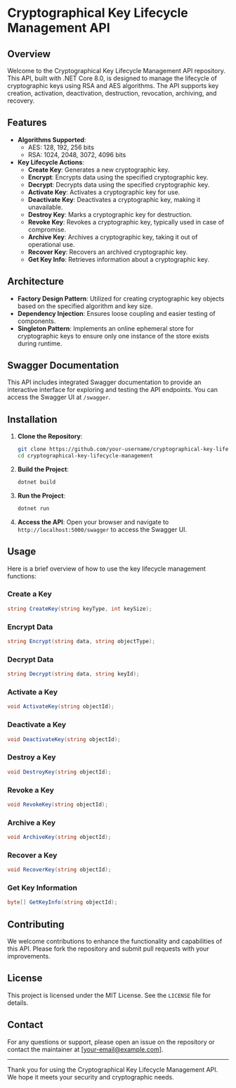 # Cryptographical Key Lifecycle Management API

## Overview

Welcome to the Cryptographical Key Lifecycle Management API repository. This API, built with .NET Core 8.0, is designed to manage the lifecycle of cryptographic keys using RSA and AES algorithms. The API supports key creation, activation, deactivation, destruction, revocation, archiving, and recovery.

## Features

- **Algorithms Supported**:
  - AES: 128, 192, 256 bits
  - RSA: 1024, 2048, 3072, 4096 bits
- **Key Lifecycle Actions**:
  - **Create Key**: Generates a new cryptographic key.
  - **Encrypt**: Encrypts data using the specified cryptographic key.
  - **Decrypt**: Decrypts data using the specified cryptographic key.
  - **Activate Key**: Activates a cryptographic key for use.
  - **Deactivate Key**: Deactivates a cryptographic key, making it unavailable.
  - **Destroy Key**: Marks a cryptographic key for destruction.
  - **Revoke Key**: Revokes a cryptographic key, typically used in case of compromise.
  - **Archive Key**: Archives a cryptographic key, taking it out of operational use.
  - **Recover Key**: Recovers an archived cryptographic key.
  - **Get Key Info**: Retrieves information about a cryptographic key.

## Architecture

- **Factory Design Pattern**: Utilized for creating cryptographic key objects based on the specified algorithm and key size.
- **Dependency Injection**: Ensures loose coupling and easier testing of components.
- **Singleton Pattern**: Implements an online ephemeral store for cryptographic keys to ensure only one instance of the store exists during runtime.

## Swagger Documentation

This API includes integrated Swagger documentation to provide an interactive interface for exploring and testing the API endpoints. You can access the Swagger UI at `/swagger`.

## Installation

1. **Clone the Repository**:
   ```bash
   git clone https://github.com/your-username/cryptographical-key-lifecycle-management.git
   cd cryptographical-key-lifecycle-management
   ```

2. **Build the Project**:
   ```bash
   dotnet build
   ```

3. **Run the Project**:
   ```bash
   dotnet run
   ```

4. **Access the API**:
   Open your browser and navigate to `http://localhost:5000/swagger` to access the Swagger UI.

## Usage

Here is a brief overview of how to use the key lifecycle management functions:

### Create a Key

```csharp
string CreateKey(string keyType, int keySize);
```

### Encrypt Data

```csharp
string Encrypt(string data, string objectType);
```

### Decrypt Data

```csharp
string Decrypt(string data, string keyId);
```

### Activate a Key

```csharp
void ActivateKey(string objectId);
```

### Deactivate a Key

```csharp
void DeactivateKey(string objectId);
```

### Destroy a Key

```csharp
void DestroyKey(string objectId);
```

### Revoke a Key

```csharp
void RevokeKey(string objectId);
```

### Archive a Key

```csharp
void ArchiveKey(string objectId);
```

### Recover a Key

```csharp
void RecoverKey(string objectId);
```

### Get Key Information

```csharp
byte[] GetKeyInfo(string objectId);
```

## Contributing

We welcome contributions to enhance the functionality and capabilities of this API. Please fork the repository and submit pull requests with your improvements.

## License

This project is licensed under the MIT License. See the `LICENSE` file for details.

## Contact

For any questions or support, please open an issue on the repository or contact the maintainer at [your-email@example.com].

---

Thank you for using the Cryptographical Key Lifecycle Management API. We hope it meets your security and cryptographic needs.